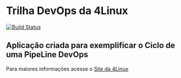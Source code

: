 # Trilha DevOps da 4Linux

<!-- Altere a Flag abaixo com sua URL do Travis -->
[![Build Status](https://travis-ci.org/santosj1989/DevOpsLab-HelloWorld.svg?branch=master)](https://travis-ci.org/santosj1989/DevOpsLab-HelloWorld)

## Aplicação criada para exemplificar o Ciclo de uma PipeLine DevOps


Para maiores informações acesse o [Site da 4Linux](https://www.4linux.com.br/cursos/devops)
